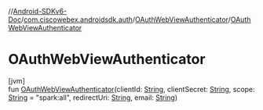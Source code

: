 //[Android-SDKv6-Doc](../../../index.md)/[com.ciscowebex.androidsdk.auth](../index.md)/[OAuthWebViewAuthenticator](index.md)/[OAuthWebViewAuthenticator](-o-auth-web-view-authenticator.md)

# OAuthWebViewAuthenticator

[jvm]\
fun [OAuthWebViewAuthenticator](-o-auth-web-view-authenticator.md)(clientId: [String](https://kotlinlang.org/api/latest/jvm/stdlib/kotlin/-string/index.html), clientSecret: [String](https://kotlinlang.org/api/latest/jvm/stdlib/kotlin/-string/index.html), scope: [String](https://kotlinlang.org/api/latest/jvm/stdlib/kotlin/-string/index.html) = &quot;spark:all&quot;, redirectUri: [String](https://kotlinlang.org/api/latest/jvm/stdlib/kotlin/-string/index.html), email: [String](https://kotlinlang.org/api/latest/jvm/stdlib/kotlin/-string/index.html))
